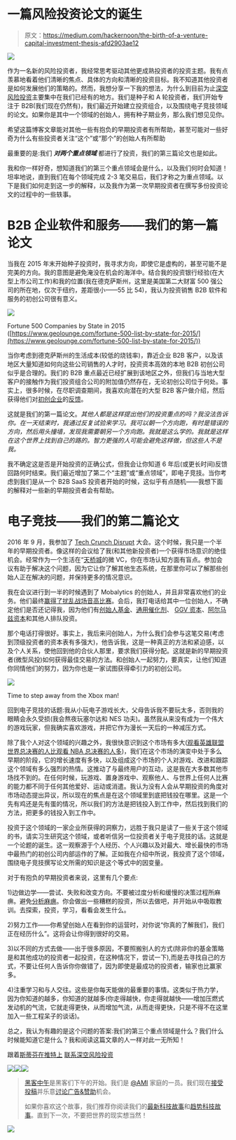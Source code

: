 # 一篇风险投资论文的诞生

> 原文：<https://medium.com/hackernoon/the-birth-of-a-venture-capital-investment-thesis-afd2903ae12>

![](img/aab15c73a772f9b671b7c72237c63f63.png)

作为一名新的风险投资者，我经常思考驱动其他更成熟投资者的投资主题。我有点羡慕地看着他们清晰的焦点、具体的方向和清晰的投资目标。我不知道其他投资者是如何发展他们的策略的。然而，我想分享一下我的想法，为什么到目前为止[深空风险投资](http://deepspacevc.com/)主要集中在我们已经有的地方。我们是种子和 A 轮投资者，我们开始专注于 B2B(我们现在仍然有)，我们最近开始建立投资组合，以及围绕电子竞技领域的论文。如果你是其中一个领域的创始人，拥有种子期业务，那么我们想见见你。

希望这篇博客文章能对其他一些有抱负的早期投资者有所帮助，甚至可能对一些好奇为什么有些投资者关注“这个”或“那个”的创始人有所帮助

最重要的是:我们 ***对两个重点领域*** 都进行了投资，我们的第三篇论文也是如此。

我和你一样好奇，想知道我们的第三个重点领域会是什么，以及我们何时会知道！坦率地说，直到我们在每个领域完成 2-3 笔交易后，我们才称之为重点领域。以下是我们如何走到这一步的解释，以及我作为第一次早期投资者在撰写多份投资论文的过程中的一些轶事。

# **B2B 企业软件和服务——我们的第一篇论文**

当我在 2015 年末开始种子投资时，我寻求方向，即使它是虚构的，甚至可能不是完美的方向。我的意图是避免淹没在机会的海洋中。结合我的投资银行经验(在大型上市公司工作)和我的位置(我在德克萨斯州，这里是美国第二大财富 500 强公司的所在地，仅次于纽约，差距很小——55 比 54)，我认为投资销售 B2B 软件和服务的初创公司很有意义。

![](img/0a8e5960abe1251137f80d95d8ffb4ad.png)

Fortune 500 Companies by State in 2015 ([https://www.geolounge.com/fortune-500-list-by-state-for-2015/](https://www.geolounge.com/fortune-500-list-by-state-for-2015/))

当你考虑到德克萨斯州的生活成本(较低的烧钱率)，靠近企业 B2B 客户，以及该地区大量知道如何向这些公司销售的人才时，投资资本高效的本地 B2B 初创公司似乎是合理的。我们的 B2B 重点最近已经扩展到该地区之外，但我们与当地大型客户的接触作为我们投资组合公司的附加值仍然存在，无论初创公司位于何处。事实上，很多时候，在尽职调查期间，我喜欢向潜在的大型 B2B 客户做介绍，然后获得他们对[初创企业](https://hackernoon.com/tagged/startup)的[反馈](https://hackernoon.com/tagged/feedback)。

这就是我们的第一篇论文。*其他人都是这样提出他们的投资重点的吗？我没法告诉你。在一天结束时，我通过反复试验来学习。我可以朝一个方向跑，有时是错误的方向，然后用头撞墙，发现我需要朝另一个方向跑。我就是这么学的。我就是这样在这个世界上找到自己的路的。智力更强的人可能会避免这样做，但这些人不是我。*

我不确定这是否是开始投资的正确公式，但我会让你知道 6 年后(或更长时间)反馈回路何时结束。我们最近增加了第二个“主题”或“重点领域”，即电子竞技。当你考虑到我们是从一个 B2B SaaS 投资者开始的时候，这似乎有点随机——我想下面的解释对一些新的早期投资者会有帮助。

# **电子竞技——我们的第二篇论文**

2016 年 9 月，我参加了 [Tech Crunch Disrupt](https://techcrunch.com/event-info/disrupt-sf-2016/) 大会。这个时候，我只是一个半年的早期投资者。像这样的会议给了我(和其他新投资者)一个获得市场意识的绝佳机会。经常作为一个生活在“[天桥城](https://www.wired.com/2017/03/hey-coastal-elites-dont-dis-flyover-country-fund/)的微 VC，你在市场认知方面有盲点。参加会议有助于解决这个问题，因为它让你了解其他生态系统，在那里你可以了解那些创始人正在解决的问题，并保持更多的情况意识。

我在会议进行到一半的时候遇到了 Mobalytics 的创始人，并且非常喜欢他们的业务。他们最终[赢得了扰乱战场音高比赛](https://techcrunch.com/2016/09/14/mobalytics-wins-startup-battlefield-disrupt-sf-2016/)。会后，我打电话给其中一位创始人，不确定他们是否还记得我，因为他们有[创始人基金](http://foundersfund.com/)、[通用催化剂](http://generalcatalyst.com/)、 [GGV 资本](https://www.ggvc.com/)、[阿尔马兹资本](http://www.almazcapital.com/)和其他人排队投资。

那个电话打得很好。事实上，我后来问创始人，为什么我们会参与这笔交易(考虑到顶级投资者的资本表有多强大)，他告诉我，这是一种真正的方法和紧迫感，以及个人关系，使他回到他的合伙人那里，要求我们获得分配。这就是新的早期投资者(微型风投)如何获得最佳交易的方法。和创始人一起努力，要真实，让他们知道你同情他们的努力，因为你也是一家试图获得牵引力的初创公司。

![](img/8a4766a94c6a6074ae011cfdcb023d70.png)

Time to step away from the Xbox man!

回到电子竞技的话题:我从小玩电子游戏长大，父母告诉我不要玩太多，否则我的眼睛会永久受损(我会熬夜玩塞尔达和 NES 功夫)。虽然我从来没有成为一个伟大的游戏玩家，但我确实喜欢游戏，并把它作为漫长一天后的一种减压方式。

除了我个人对这个领域的兴趣之外，我很快意识到这个市场有多大([观看英雄联盟世界总决赛的人比观看 NBA 总决赛的人多](https://www.kotaku.com.au/2016/06/more-people-watched-league-of-legends-than-the-nba-finals/))，我们在这个市场的演变中处于多么早期的阶段，它的增长速度有多快，以及组成这个市场的个人对游戏、改进和跟踪这个领域有多么强烈的热情。这推动了与最终用户的互动，这是我在大多数其他市场找不到的。在任何时候，玩游戏、置身游戏中、观察他人、与世界上任何人比赛的能力都不同于任何其他爱好、运动或消遣。我认为没有人会从早期投资的角度对市场动态提出异议，所以现在的焦点是在这个领域里到底把钱投在哪里。这是一个先有鸡还是先有蛋的情况，所以我们的方法是把钱投入到工作中，然后找到我们的方法，把更多的钱投入到工作中。

投资于这个领域的一家企业所获得的洞察力，远胜于我只是读了一些关于这个领域的书，请实习生研究这个领域，或者听信另一位投资者关于电子竞技的话。这就是一个论题的诞生。这一观察源于个人经历、个人兴趣以及对最大、增长最快的市场中最热门的初创公司内部运作的了解。正如我在介绍中所说，我投资了这个领域，围绕电子竞技撰写论文所需的知识是这个等式中的因变量。

对于有抱负的早期投资者来说，这里有几个要点:

1)边做边学——尝试、失败和改变方向。不要被过度分析和缓慢的决策过程所麻痹。避免[分析麻痹](https://en.wikipedia.org/wiki/Analysis_paralysis)。你会做出一些糟糕的投资，所以去做吧，并开始从中吸取教训。去探索，投资，学习，看看会发生什么。

2)努力工作——你希望创始人在看到你的运营时，对你说“你真的了解我们，我们正在经历什么”。这将会让你得到很好的交易。

3)以不同的方式去做——出于很多原因，不要照搬别人的方式(除非你的基金策略是和其他成功的投资者一起投资，在这种情况下，尝试一下),而是去寻找自己的方式，不要让任何人告诉你你做错了，因为即使是最成功的投资者，输家也比赢家多。

4)注重学习和与人交往。这些是你每天能做的最重要的事情。这类似于热力学，因为你知道的越多，你知道的就越多(你走得越快，你走得就越快——增加压燃式发动机的气流，它就走得更快，从而增加气流，从而走得更快，只是不得不在这里加入一些工程呆子的谈话)。

总之，我认为有趣的是这个问题的答案:我们的第三个重点领域是什么？我们什么时候能知道它是什么？我和阅读这篇文章的人一样对此一无所知！

跟着[斯蒂芬在推特上](https://twitter.com/hazesyah)
[联系深空风险投资](http://deepspacevc.com/)

[![](img/50ef4044ecd4e250b5d50f368b775d38.png)](http://bit.ly/HackernoonFB)[![](img/979d9a46439d5aebbdcdca574e21dc81.png)](https://goo.gl/k7XYbx)[![](img/2930ba6bd2c12218fdbbf7e02c8746ff.png)](https://goo.gl/4ofytp)

> [黑客中午](http://bit.ly/Hackernoon)是黑客们下午的开始。我们是 [@AMI](http://bit.ly/atAMIatAMI) 家庭的一员。我们现在[接受投稿](http://bit.ly/hackernoonsubmission)并乐意[讨论广告&赞助](mailto:partners@amipublications.com)机会。
> 
> 如果你喜欢这个故事，我们推荐你阅读我们的[最新科技故事](http://bit.ly/hackernoonlatestt)和[趋势科技故事](https://hackernoon.com/trending)。直到下一次，不要把世界的现实想当然！

![](img/be0ca55ba73a573dce11effb2ee80d56.png)